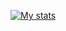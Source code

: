 [![My stats](https://github-readme-stats.vercel.app/api?username=datlechin&hide_title=true&theme=dark)](https://github.com/anuraghazra/github-readme-stats)

